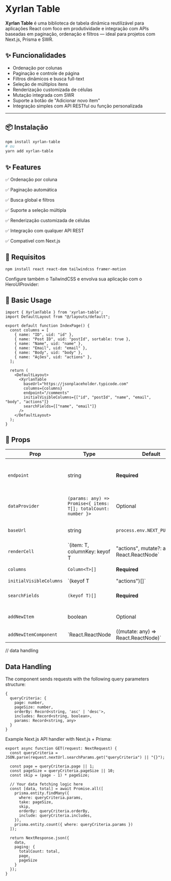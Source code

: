 # Xyrlan Table

**Xyrlan Table** é uma biblioteca de tabela dinâmica reutilizável para aplicações React com foco em produtividade e integração com APIs baseadas em paginação, ordenação e filtros — ideal para projetos com Next.js, Prisma e SWR.

## ✨ Funcionalidades

- Ordenação por colunas
- Paginação e controle de página
- Filtros dinâmicos e busca full-text
- Seleção de múltiplos itens
- Renderização customizada de células
- Mutação integrada com SWR
- Suporte a botão de "Adicionar novo item"
- Integração simples com API RESTful ou função personalizada

---

## 📦 Instalação

```bash
npm install xyrlan-table
# ou
yarn add xyrlan-table
```

## ✨ Features

✅ Ordenação por coluna

✅ Paginação automática

✅ Busca global e filtros

✅ Suporte a seleção múltipla

✅ Renderização customizada de células

✅ Integração com qualquer API REST

✅ Compatível com Next.js


## 🧱 Requisitos

```bash
npm install react react-dom tailwindcss framer-motion
```
Configure também o TailwindCSS e envolva sua aplicação com o HeroUIProvider:

## 🧱 Basic Usage

```
import { XyrlanTable } from 'xyrlan-table';
import DefaultLayout from "@/layouts/default";

export default function IndexPage() {
  const columns = [
    { name: "ID", uid: "id" },
    { name: "Post ID", uid: "postId", sortable: true },
    { name: "Name", uid: "name" },
    { name: "Email", uid: "email" },
    { name: "Body", uid: "body" },
    { name: "Ações", uid: "actions" },
  ];

  return (
    <DefaultLayout>
      <XyrlanTable
        baseUrl="https://jsonplaceholder.typicode.com"
        columns={columns}
        endpoint="/comments"
        initialVisibleColumns={["id", "postId", "name", "email", "body", "actions"]}
        searchFields={["name", "email"]}
      />
    </DefaultLayout>
  );
}
```

## 🧱 Props

| Prop                    | Type                                                                         | Default                       | Description                            |
| ----------------------- | ---------------------------------------------------------------------------- | ----------------------------- | -------------------------------------- |
| `endpoint`              | string                                                                       | **Required**                  | API endpoint for default data provider |
| `dataProvider`          | `(params: any) => Promise<{ items: T[]; totalCount: number }>`               | Optional                      | Custom data fetching function          |
| `baseUrl`               | string                                                                       | `process.env.NEXT_PUBLIC_URL` | Base URL for API requests              |
| `renderCell`            | `(item: T, columnKey: keyof T | "actions", mutate?: any) => React.ReactNode` | Optional                      | Custom cell renderer                   |
| `columns`               | `Column<T>[]`                                                                | **Required**                  | Column definitions                     |
| `initialVisibleColumns` | `(keyof T | "actions")[]`                                                    | **Required**                  | Initially visible columns              |
| `searchFields`          | `(keyof T)[]`                                                                | **Required**                  | Fields for full-text search            |
| `addNewItem`            | boolean                                                                      | Optional                      | Show "Add New" button                  |
| `addNewItemComponent`   | `React.ReactNode | ((mutate: any) => React.ReactNode)`                       | Optional                      | Custom "Add New" component             |

// data handling 
## Data Handling

The component sends requests with the following query parameters structure:
```
{
  queryCriteria: {
    page: number,
    pageSize: number,
    orderBy: Record<string, 'asc' | 'desc'>,
    includes: Record<string, boolean>,
    params: Record<string, any>
  }
}
```

Example Next.js API handler with Next.js + Prisma:
```
export async function GET(request: NextRequest) {
  const queryCriteria = JSON.parse(request.nextUrl.searchParams.get("queryCriteria") || "{}");
  
  const page = queryCriteria.page || 1;
  const pageSize = queryCriteria.pageSize || 10;
  const skip = (page - 1) * pageSize;

  // Your data fetching logic here
  const [data, total] = await Promise.all([ 
    prisma.entity.findMany({
      where: queryCriteria.params,
      take: pageSize,
      skip,
      orderBy: queryCriteria.orderBy,
      include: queryCriteria.includes,
    }),
    prisma.entity.count({ where: queryCriteria.params })
  ]);

  return NextResponse.json({
    data,
    paging: {
      totalCount: total,
      page,
      pageSize
    }
  });
}
```